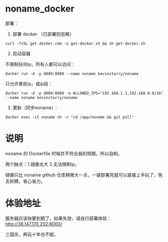 # noname_docker
部署：

1. 部署 docker （已部署则忽略）

```
curl -fsSL get.docker.com -o get-docker.sh && sh get-docker.sh
```

2. 启动容器

不限制任何ip，所有人都可以访问：
```
docker run -d -p 8089:8089 --name noname kevinstarry/noname
```

只允许某些ip，或ip段：
```
docker run -d -p 8089:8089 -e ALLOWED_IPS="192.168.1.1,192.168.0.0/16" --name noname kevinstarry/noname
```

3. 更新（同步noname）：
```
docker exec -it noname sh -c "cd /app/noname && git pull"
```

# 说明
noname 的 Dockerfile 时候并不符合我的预期，所以自制。

两个缺点：1.镜像太大 2.无法限制ip。

镜像只比 noname github 仓库稍微大一点，一键部署完就可以直接上手玩了，免去折腾，省心省力。
# 体验地址
服务器应该快要到期了，如果失效，请自行部署体验： http://38.147.170.202:8000/

三国杀，再玩十年也不腻。



